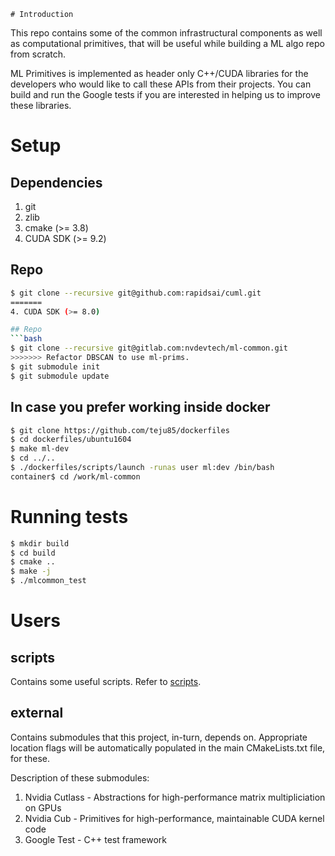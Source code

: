 	# Introduction
This repo contains some of the common infrastructural components as well as
computational primitives, that will be useful while building a ML algo repo from
scratch.

ML Primitives is implemented as header only C++/CUDA libraries for the developers who 
would like to call these APIs from their projects. You can build and run the Google 
tests if you are interested in helping us to improve these libraries.

# Setup
## Dependencies
1. git
2. zlib
3. cmake (>= 3.8)
4. CUDA SDK (>= 9.2)


## Repo
```bash
$ git clone --recursive git@github.com:rapidsai/cuml.git
=======
4. CUDA SDK (>= 8.0)

## Repo
```bash
$ git clone --recursive git@gitlab.com:nvdevtech/ml-common.git
>>>>>>> Refactor DBSCAN to use ml-prims.
$ git submodule init
$ git submodule update
```

## In case you prefer working inside docker
```bash
$ git clone https://github.com/teju85/dockerfiles
$ cd dockerfiles/ubuntu1604
$ make ml-dev
$ cd ../..
$ ./dockerfiles/scripts/launch -runas user ml:dev /bin/bash
container$ cd /work/ml-common
```

# Running tests
```bash
$ mkdir build
$ cd build
$ cmake ..
$ make -j
$ ./mlcommon_test
```

# Users
## scripts
Contains some useful scripts. Refer to [scripts](scripts/README.md).

## external
Contains submodules that this project, in-turn, depends on. Appropriate location flags
will be automatically populated in the main CMakeLists.txt file, for these.

Description of these submodules:
1. Nvidia Cutlass - Abstractions for high-performance matrix multipliciation on GPUs
2. Nvidia Cub - Primitives for high-performance, maintainable CUDA kernel code
3. Google Test - C++ test framework
